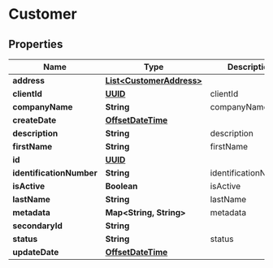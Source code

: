 
# Customer

## Properties
Name | Type | Description | Notes
------------ | ------------- | ------------- | -------------
**address** | [**List&lt;CustomerAddress&gt;**](CustomerAddress.md) |  |  [optional]
**clientId** | [**UUID**](UUID.md) | clientId |  [optional]
**companyName** | **String** | companyName | 
**createDate** | [**OffsetDateTime**](OffsetDateTime.md) |  |  [optional]
**description** | **String** | description |  [optional]
**firstName** | **String** | firstName |  [optional]
**id** | [**UUID**](UUID.md) |  |  [optional]
**identificationNumber** | **String** | identificationNumber |  [optional]
**isActive** | **Boolean** | isActive |  [optional]
**lastName** | **String** | lastName |  [optional]
**metadata** | **Map&lt;String, String&gt;** | metadata |  [optional]
**secondaryId** | **String** |  |  [optional]
**status** | **String** | status |  [optional]
**updateDate** | [**OffsetDateTime**](OffsetDateTime.md) |  |  [optional]



